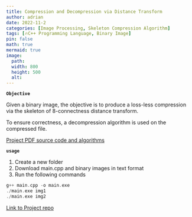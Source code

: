 ```yaml
---
title: Compression and Decompression via Distance Transform
author: adrian
date: 2022-11-2
categories: [Image Processing, Skeleton Compression Algorithm]
tags: [🔥C++ Programming Language, Binary Image]
pin: false
math: true
mermaid: true
image:
  path: 
  width: 800
  height: 500
  alt: 
---
```



**`Objective`**

Given a binary image, the objective is to produce a loss-less compression via the skeleton of 8-connectness distance transform. 

To ensure correctness, a decompression algorithm is used on the compressed file.

<a href="../../assets/pdf/compression.pdf" class="large-link"> Project PDF source code and algorithms</a>

**`usage`**

1. Create a new folder
2. Download main.cpp and binary images in text format
4. Run the following commands

```c++
g++ main.cpp -o main.exe
./main.exe img1
./main.exe img2
```


<a href='https://github.com/adrianmnh/ImageDataProcessing/tree/mainBranch/3-AutomaticThresholdSelection' class="large-link"> Link to Project repo </a>

<!-- **`background`** -->


